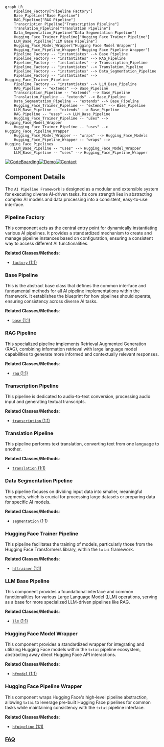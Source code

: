 ```mermaid
graph LR
    Pipeline_Factory["Pipeline Factory"]
    Base_Pipeline["Base Pipeline"]
    RAG_Pipeline["RAG Pipeline"]
    Transcription_Pipeline["Transcription Pipeline"]
    Translation_Pipeline["Translation Pipeline"]
    Data_Segmentation_Pipeline["Data Segmentation Pipeline"]
    Hugging_Face_Trainer_Pipeline["Hugging Face Trainer Pipeline"]
    LLM_Base_Pipeline["LLM Base Pipeline"]
    Hugging_Face_Model_Wrapper["Hugging Face Model Wrapper"]
    Hugging_Face_Pipeline_Wrapper["Hugging Face Pipeline Wrapper"]
    Pipeline_Factory -- "instantiates" --> Base_Pipeline
    Pipeline_Factory -- "instantiates" --> RAG_Pipeline
    Pipeline_Factory -- "instantiates" --> Transcription_Pipeline
    Pipeline_Factory -- "instantiates" --> Translation_Pipeline
    Pipeline_Factory -- "instantiates" --> Data_Segmentation_Pipeline
    Pipeline_Factory -- "instantiates" --> Hugging_Face_Trainer_Pipeline
    Pipeline_Factory -- "instantiates" --> LLM_Base_Pipeline
    RAG_Pipeline -- "extends" --> Base_Pipeline
    Transcription_Pipeline -- "extends" --> Base_Pipeline
    Translation_Pipeline -- "extends" --> Base_Pipeline
    Data_Segmentation_Pipeline -- "extends" --> Base_Pipeline
    Hugging_Face_Trainer_Pipeline -- "extends" --> Base_Pipeline
    LLM_Base_Pipeline -- "extends" --> Base_Pipeline
    RAG_Pipeline -- "uses" --> LLM_Base_Pipeline
    Hugging_Face_Trainer_Pipeline -- "uses" --> Hugging_Face_Model_Wrapper
    Hugging_Face_Trainer_Pipeline -- "uses" --> Hugging_Face_Pipeline_Wrapper
    Hugging_Face_Model_Wrapper -- "wraps" --> Hugging_Face_Models
    Hugging_Face_Pipeline_Wrapper -- "wraps" --> Hugging_Face_Pipelines
    LLM_Base_Pipeline -- "uses" --> Hugging_Face_Model_Wrapper
    LLM_Base_Pipeline -- "uses" --> Hugging_Face_Pipeline_Wrapper
```
[![CodeBoarding](https://img.shields.io/badge/Generated%20by-CodeBoarding-9cf?style=flat-square)](https://github.com/CodeBoarding/GeneratedOnBoardings)[![Demo](https://img.shields.io/badge/Try%20our-Demo-blue?style=flat-square)](https://www.codeboarding.org/demo)[![Contact](https://img.shields.io/badge/Contact%20us%20-%20contact@codeboarding.org-lightgrey?style=flat-square)](mailto:contact@codeboarding.org)

## Component Details

The `AI Pipeline Framework` is designed as a modular and extensible system for executing diverse AI-driven tasks. Its core strength lies in abstracting complex AI models and data processing into a consistent, easy-to-use interface.

### Pipeline Factory
This component acts as the central entry point for dynamically instantiating various AI pipelines. It provides a standardized mechanism to create and manage pipeline instances based on configuration, ensuring a consistent way to access different AI functionalities.


**Related Classes/Methods**:

- <a href="https://github.com/neuml/txtai/blob/master/src/python/txtai/agent/factory.py#L1-L1" target="_blank" rel="noopener noreferrer">`factory` (1:1)</a>


### Base Pipeline
This is the abstract base class that defines the common interface and fundamental methods for all AI pipeline implementations within the framework. It establishes the blueprint for how pipelines should operate, ensuring consistency across diverse AI tasks.


**Related Classes/Methods**:

- <a href="https://github.com/neuml/txtai/blob/master/src/python/txtai/agent/base.py#L1-L1" target="_blank" rel="noopener noreferrer">`base` (1:1)</a>


### RAG Pipeline
This specialized pipeline implements Retrieval Augmented Generation (RAG), combining information retrieval with large language model capabilities to generate more informed and contextually relevant responses.


**Related Classes/Methods**:

- <a href="https://github.com/neuml/txtai/blob/master/src/python/txtai/api/routers/rag.py#L1-L1" target="_blank" rel="noopener noreferrer">`rag` (1:1)</a>


### Transcription Pipeline
This pipeline is dedicated to audio-to-text conversion, processing audio input and generating textual transcripts.


**Related Classes/Methods**:

- <a href="https://github.com/neuml/txtai/blob/master/src/python/txtai/api/routers/transcription.py#L1-L1" target="_blank" rel="noopener noreferrer">`transcription` (1:1)</a>


### Translation Pipeline
This pipeline performs text translation, converting text from one language to another.


**Related Classes/Methods**:

- <a href="https://github.com/neuml/txtai/blob/master/src/python/txtai/api/routers/translation.py#L1-L1" target="_blank" rel="noopener noreferrer">`translation` (1:1)</a>


### Data Segmentation Pipeline
This pipeline focuses on dividing input data into smaller, meaningful segments, which is crucial for processing large datasets or preparing data for specific AI models.


**Related Classes/Methods**:

- <a href="https://github.com/neuml/txtai/blob/master/src/python/txtai/api/routers/segmentation.py#L1-L1" target="_blank" rel="noopener noreferrer">`segmentation` (1:1)</a>


### Hugging Face Trainer Pipeline
This pipeline facilitates the training of models, particularly those from the Hugging Face Transformers library, within the `txtai` framework.


**Related Classes/Methods**:

- <a href="https://github.com/neuml/txtai/blob/master/src/python/txtai/pipeline/train/hftrainer.py#L1-L1" target="_blank" rel="noopener noreferrer">`hftrainer` (1:1)</a>


### LLM Base Pipeline
This component provides a foundational interface and common functionalities for various Large Language Model (LLM) operations, serving as a base for more specialized LLM-driven pipelines like RAG.


**Related Classes/Methods**:

- <a href="https://github.com/neuml/txtai/blob/master/src/python/txtai/api/routers/llm.py#L1-L1" target="_blank" rel="noopener noreferrer">`llm` (1:1)</a>


### Hugging Face Model Wrapper
This component provides a standardized wrapper for integrating and utilizing Hugging Face models within the `txtai` pipeline ecosystem, abstracting away direct Hugging Face API interactions.


**Related Classes/Methods**:

- <a href="https://github.com/neuml/txtai/blob/master/src/python/txtai/pipeline/hfmodel.py#L1-L1" target="_blank" rel="noopener noreferrer">`hfmodel` (1:1)</a>


### Hugging Face Pipeline Wrapper
This component wraps Hugging Face's high-level pipeline abstraction, allowing `txtai` to leverage pre-built Hugging Face pipelines for common tasks while maintaining consistency with the `txtai` pipeline interface.


**Related Classes/Methods**:

- <a href="https://github.com/neuml/txtai/blob/master/src/python/txtai/pipeline/hfpipeline.py#L1-L1" target="_blank" rel="noopener noreferrer">`hfpipeline` (1:1)</a>




### [FAQ](https://github.com/CodeBoarding/GeneratedOnBoardings/tree/main?tab=readme-ov-file#faq)